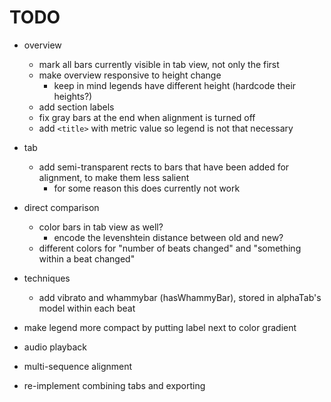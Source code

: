 # TODO

- overview
  - mark all bars currently visible in tab view, not only the first
  - make overview responsive to height change
    - keep in mind legends have different height (hardcode their heights?)
  - add section labels
  - fix gray bars at the end when alignment is turned off
  - add `<title>` with metric value so legend is not that necessary

- tab
  - add semi-transparent rects to bars that have been added for alignment, to make them less salient
    - for some reason this does currently not work

- direct comparison
  - color bars in tab view as well?
    - encode the levenshtein distance between old and new?
  - different colors for "number of beats changed" and "something within a beat changed"

- techniques
  - add vibrato and whammybar (hasWhammyBar), stored in alphaTab's model within each beat

- make legend more compact by putting label next to color gradient

- audio playback

- multi-sequence alignment

- re-implement combining tabs and exporting
